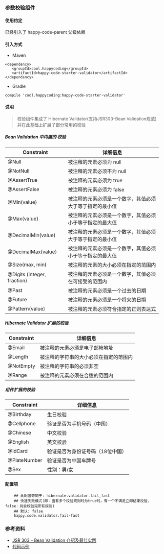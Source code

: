 ### 参数校验组件
#### 使用约定

已经引入了 happy-code-parent 父级依赖

#### 引入方式

- Maven

```
<dependency>
   <groupId>cool.happycoding</groupId>
   <artifactId>happy-code-starter-validator</artifactId>
</dependency>
```    

- Gradle

```
compile 'cool.happycoding:happy-code-starter-validator'
```

#### 说明
> 校验组件集成了 Hibernate Validator(支持JSR303–Bean Validation规范) 并在此基础上扩展了部分常用的校验

##### Bean Validation 中内置的 校验

| Constraint | 详细信息 |
|------------|--------|
|@Null	|被注释的元素必须为 null|
|@NotNull	|被注释的元素必须不为 null|
|@AssertTrue	|被注释的元素必须为 true|
|@AssertFalse	|被注释的元素必须为 false|
|@Min(value)	|被注释的元素必须是一个数字，其值必须大于等于指定的最小值|
|@Max(value)	|被注释的元素必须是一个数字，其值必须小于等于指定的最大值|
|@DecimalMin(value)	|被注释的元素必须是一个数字，其值必须大于等于指定的最小值|
|@DecimalMax(value)	|被注释的元素必须是一个数字，其值必须小于等于指定的最大值|
|@Size(max, min)	|被注释的元素的大小必须在指定的范围内|
|@Digits (integer, fraction)	|被注释的元素必须是一个数字，其值必须在可接受的范围内|
|@Past	|被注释的元素必须是一个过去的日期|
|@Future	|被注释的元素必须是一个将来的日期|
|@Pattern(value)	|被注释的元素必须符合指定的正则表达式|

##### Hibernate Validator 扩展的校验

| Constraint | 详细信息 |
|------------|--------|
|@Email	|被注释的元素必须是电子邮箱地址|
|@Length	|被注释的字符串的大小必须在指定的范围内|
|@NotEmpty	|被注释的字符串的必须非空|
|@Range	|被注释的元素必须在合适的范围内|

##### 组件扩展的校验

| Constraint | 详细信息 |
|------------|--------|
| @Birthday | 生日校验 |
| @Cellphone | 验证是否为手机号码（中国）|
| @Chinese | 中文校验 |
| @English | 英文校验 | 
| @IdCard | 验证是否为身份证号码（18位中国）|
| @PlateNumber | 验证是否为中国车牌号 |
| @Sex | 性别：男/女 |


#### 配置项

```
    ## 此配置等同于: hibernate.validator.fail_fast
    ## 快速失败模式(即：当有多个校验规则时为true时，有一个不满足立即结束校验，false：则会校验完所有规则)
    ## 默认: false
    happy.code.validator.fail-fast
```
    
### 参考资料
- [JSR 303 – Bean Validation 介绍及最佳实践](https://developer.ibm.com/zh/articles/j-lo-jsr303/)
- [代码示例](https://github.com/happy-coding-cool/happy-code-samples/tree/main/happy-code-starter-validator-sample)

 


